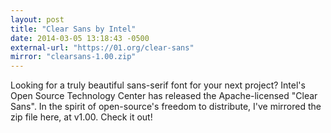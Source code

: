 ```yaml
---
layout: post
title: "Clear Sans by Intel"
date: 2014-03-05 13:18:43 -0500
external-url: "https://01.org/clear-sans"
mirror: "clearsans-1.00.zip"
---
```


Looking for a truly beautiful sans-serif font for your next project?
Intel's Open Source Technology Center has released the Apache-licensed
"Clear Sans". In the spirit of open-source's freedom to distribute, I've
mirrored the zip file here, at v1.00. Check it out!

